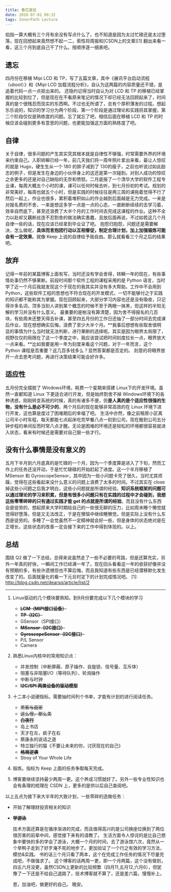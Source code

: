 ```yaml
---
title: 春花夏拾
date: 2016-07-01 09:32
tags: InnerPath Lecture
---
```

掐指一算大概有三个月有余没有写点什么了。也不知道是因为太过忙碌还是太过堕落，现在回想起来竟然想不起一二，索性将周报和[CSDN上的文章][1] 翻出来看一看，这三个月到底自己干了什么。按顺序逐一细表吧。

## 遗忘
四月份在移植 Mipi LCD 和 TP，写了五篇文章，其中《展讯平台启动流程（uboot）》和《Mipi LCD 加载流程分析》，自认为这两篇的内容质量还不错，是追着代码一点一点抠出来的。
还隐约记得当时自认为对 LCD 和 TP 的移植已经掌握的比较到位了，但是现在在不看原来笔记的情况下却已经无法回顾起来了，时间真的是个很残忍而现实的东西啊。不过也无所谓了，总有个厚积薄发的过程。想起乐乐说的，知识的学习分为两个阶段，第一个阶段是通过理论和实践将其掌握，第二个阶段仅仅是熟练度的问题。忘了就忘了吧，相信后面在移植 LCD 和 TP 的时候应该会碰到更多有意思的问题，也更能加强这方面的熟练度了吧。

## 自律
关于自律，很多问题的产生其实究其根本就是自律性不够强，时常需要外界的环境来约束自己。入职转瞬已经一年，前几天我们将一周年照片拿出来看，最让人惊叹的就是 Hugo，硬生生从一个 180 的胖子减到了 130的瘦子，之前也听说过如此励志的例子，但是发生在身边的小伙伴身上的这还是第一次碰到。对别人成功的惊叹之余更多的还是对自己缺陷的无奈和愤怒。二月底报了一个清华大学的软件工程专业课，每周大概五个小时的课，课可以任何时候去听，到七月份初的考试。规划的非常美好，每周也就五个小时，但是实践的时候往往是两三周的课拖着觉得不行了然后一起上，作业也很多，累积着堆积如山的作业越到后面越是无力完成。一来是对报名费的不舍，一来是想这多学一点是一点的心态，一直断断续续的去学习着，效率自然底下，甚至还浪费了大半个月的工作时间去完成这课程的作业。这种不全力以赴却又藕断丝连不忍割舍的做法确实愚蠢，且放后面再说，不过如若这几个月自律一些的话，现在应该已经拿到毕业证了吧。
抱怨归抱怨，问题还是需要解决，怎么做呢，**具体而言抱团行动以互相督促，制定合理计划，加上加强锻炼可能会有一定效果**。就像 Keep 上说的自律给予我自由。那么就看看三个月之后的结果吧。

## 放弃
记得一年前的某篇博客上面有写，当时还没有学会舍得，转瞬一年的现在，有些事情处事仍然不够果断。前段时间那个软件工程的课程采用的是 Python 语言，当时学了近一个月后我就发现这个于现在的我其实并没有多大帮助。工作中不会用到 Python，这些软件工程的思想也不符合现在的开发模式，一切不能够付之于实践的知识都不能称其为掌握。现在回顾起来，大部分学习内容也还是没有吸收，只记得许多名词，顶多当别人讲到某个概念的时候不至于两眼一抹黑，但这样的半知无解的学习并没有什么意义。
最重要的是帐没有算清楚，因为舍不得报名的几百块，有些周末还整天得去补课，甚至四五月份的工作日还抽了一部分时间去完成课后作业，现在想想确实后悔，浪费了至少大半个月。**我事后想想有些取舍很明显的事情为什么当时就无法判断，进行果断的选择呢。其实是因为眼界太局限了，视野仅仅的局限在了这一个季度之中，我应该尝试把时间刻度拉长一点，眼界放大一点来看。**比如我要是用一年为刻度来看这个问题，对于一年而言，这个 Python 课程是否重要？这几百多钱多么？显然答案都是否定的。
刻意的将眼界放开一点去思考问题，再进行决策结果可能会好许多。

## 适应性
五月份完全摆脱了 Windows环境，耗费一个星期来搭建 Linux下的开发环境。虽然一直都知道 Linux 下更适合进行开发，但是始终割舍不掉 Windows环境下的各种诱惑，刚刚转变系统的时候，真的有诸多不便，但**是人真的是个适应性很强的生物，没有什么是必不可少的**，两个月后的现在能够非常高效的在 Linux 环境下进行开发，这也算是度过了困难期后的幸福了吧。
生活中亦然，像之前租房小区离公司半小时车程，每天都能七点起床吃完早餐八点一刻到公司，现在搬到公司五分钟步程的单间反而时常八点才醒。无论是困难的环境还是轻松的环境都很容易就进入状态，看来有时候还是需要对自己狠一些才行。

## 没有什么事情是没有意义的
五月下半月到六月底真的是忙碌的一个月，因为一个季度算是进入了下旬，然而工作上的任务还没开动，于是忙忙碌碌的开始赶起了进度。这一个半月移植了 MSensor 和 GyroscopeSensor，其中因为一些小问题卡壳了很久，当时尤其烦躁，觉得在这些看起来没什么意义的问题上浪费了太多的时间。不过其实在 close 掉这些小问题之后我才明白，这些小问题就是所谓的经验。**知识系统框架的问题可以通过理论的学习来积累，但是有很多小问题只有在实践的过程中才会碰到，我想这些零零碎碎的只有通过实践才能 get 的点就是所谓的经验**。而且没有什么东西会是徒劳的，想起原来大学时期给自己的一些很无聊的压力，比如周末睡个懒觉就觉得好堕落，但是又无法改正，于是在懊恼中继续睡懒觉。但是实际上没有什么东西是徒劳的。多睡了一会觉虽然不一定精神就会好一些，但是身体的状态绝对是在正增长，这些状态的改善一定会接下来的工作中得到体现的。以上。

## 总结
围绕 Q2 做了一下总结，总得来说虽然走了一些不必要的弯路，但是还算充实，另外一年真的好快，一瞬间工作已经满一年了。现在回头看看这一年的收获好像并没有预期的多，有些许遗憾但也不算后悔，而且我知道有些东西是已经潜移默化发生改变了的。后面就量化的看一下元旦时定下的计划完成情况吧。
  [1]: http://blog.csdn.net/dearsq/article/list/2
  
  ---
  
1. Linux驱动的几个模块要熟知。到9月份要完成以下几个模块的学习
	* ~~**LCM（MIPI接口设备）**~~
	* ~~**TP（I2C）**~~
	* GSensor（SPI接口）
	* ~~**MSensor（I2C接口）**~~
	* ~~**GyroscopeSensor（I2C接口）**~~
	* P/L Sensor
	* Camera
2. 熟悉Linux内核中的常用知识点：
	* 并发控制（中断屏蔽、原子操作、自旋锁、信号量、互斥体）
	* 阻塞与非阻塞I/O（等待队列）、轮询操作
	* 中断与时钟
	* ~~**I2C/SPI 两类设备的驱动模型**~~
3. 十二本小说硬指标。需要抽时间列个书单，才能有计划的进行阅读任务。

	* ~~黑客与画家~~
	* ~~这么慢，那么美~~
	* ~~**白夜行**~~
	* 岛上书店
	* 天才在左，疯子在右
	* 蔡康永的说话之道
	* 特立独行的猫《不要让未来的你，讨厌现在的自己》
	* ~~**格局逆袭**~~
	* Stroy of Your Whole Life
4. 锻炼。指标为 Keep 上面的任务争取每天完成。
5. 博客要继续坚持最少两周一更。这个养成习惯就好了。另外一些专业性知识也会有条理的梳理在 CSDN 上，更多的是供以后自己查阅吧。

以上五点为接下来大半年的大致计划，一些零碎的选做任务：
	
* 开始了解理财投资相关的知识
* ~~**学游泳**~~


  技术方面还算是在循序渐进的完成，而且值得高兴的是公司换座位换到了两位很厉害的前辈中间，感觉接下来有的请教了。
  生活方面令人惊诧的是比自己想象中要快的多的学会了游泳，大概一个月的时间，去了游泳馆六次，竟然从一个旱鸭子走到了好歹淹不死的地步了。更加验证了一个行之有效的学习方法，模仿&实践。
  书的话三个月只看了两本，这个在完成工作任务的情况下尽量完成吧，不做强求了。
  这个博客的话两周一更，即一个月两篇，这个没有做到，四五六月没更，虽然CSDN上更新的比较频繁（四月11,五月12,六月6），但犹豫了一下还是不给自己退路了，技术博客就不算了，还是差六篇，慢慢补上。
  
  恩，加油吧，做更好的自己。
  晚安。